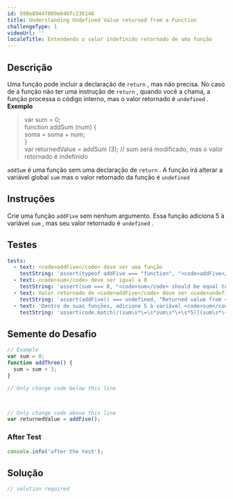 ```yaml
---
id: 598e8944f009e646fc236146
title: Understanding Undefined Value returned from a Function
challengeType: 1
videoUrl: ''
localeTitle: Entendendo o valor indefinido retornado de uma função
---
```


## Descrição
<section id="description"> Uma função pode incluir a declaração de <code>return</code> , mas não precisa. No caso de a função não ter uma instrução de <code>return</code> , quando você a chama, a função processa o código interno, mas o valor retornado é <code>undefined</code> . <strong>Exemplo</strong> <blockquote> var sum = 0; <br> function addSum (num) { <br> soma = soma + num; <br> } <br> var returnedValue = addSum (3); // sum será modificado, mas o valor retornado é indefinido </blockquote> <code>addSum</code> é uma função sem uma declaração de <code>return</code> . A função irá alterar a variável global <code>sum</code> mas o valor retornado da função é <code>undefined</code> </section>

## Instruções
<section id="instructions"> Crie uma função <code>addFive</code> sem nenhum argumento. Essa função adiciona 5 à variável <code>sum</code> , mas seu valor retornado é <code>undefined</code> . </section>

## Testes
<section id='tests'>

```yml
tests:
  - text: <code>addFive</code> deve ser uma função
    testString: 'assert(typeof addFive === "function", "<code>addFive</code> should be a function");'
  - text: <code>sum</code> deve ser igual a 8
    testString: 'assert(sum === 8, "<code>sum</code> should be equal to 8");'
  - text: Valor retornado de <code>addFive</code> deve ser <code>undefined</code>
    testString: 'assert(addFive() === undefined, "Returned value from <code>addFive</code> should be <code>undefined</code>");'
  - text: 'Dentro de suas funções, adicione 5 à variável <code>sum</code>'
    testString: 'assert(code.match(/(sum\s*\=\s*sum\s*\+\s*5)|(sum\s*\+\=\s*5)/g).length === 1, "Inside of your functions, add 5 to the <code>sum</code> variable");'

```

</section>

## Semente do Desafio
<section id='challengeSeed'>

<div id='js-seed'>

```js
// Example
var sum = 0;
function addThree() {
  sum = sum + 3;
}

// Only change code below this line



// Only change code above this line
var returnedValue = addFive();

```

</div>


### After Test
<div id='js-teardown'>

```js
console.info('after the test');
```

</div>

</section>

## Solução
<section id='solution'>

```js
// solution required
```
</section>
